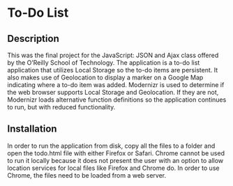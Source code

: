 # To-Do List
## Description
This was the final project for the JavaScript: JSON and Ajax class offered by the O’Reilly
School of Technology. The application is a to-do list application that utilizes Local
Storage so the to-do items are persistent. It also makes use of Geolocation to display
a marker on a Google Map indicating where a to-do item was added. Modernizr is used to
determine if the web browser supports Local Storage and Geolocation. If they are not,
Modernizr loads alternative function definitions so the application continues to run,
but with reduced functionality.
## Installation
In order to run the application from disk, copy all the files to a folder and open the
todo.html file with either Firefox or Safari. Chrome cannot be used to run it locally
because it does not present the user with an option to allow location services for
local files like Firefox and Chrome do. In order to use Chrome, the files need to be
loaded from a web server.
